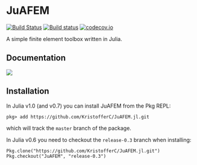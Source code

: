 # JuAFEM

[![Build Status](https://travis-ci.org/KristofferC/JuAFEM.jl.svg?branch=master)](https://travis-ci.org/KristofferC/JuAFEM.jl)
[![Build status](https://ci.appveyor.com/api/projects/status/e93hh431emoj5410?svg=true)](https://ci.appveyor.com/project/KristofferC/juafem-jl)
[![codecov.io](http://codecov.io/github/KristofferC/JuAFEM.jl/coverage.svg?branch=master)](http://codecov.io/github/KristofferC/JuAFEM.jl?branch=master)

A simple finite element toolbox written in Julia.

## Documentation

[![][docs-latest-img]][docs-latest-url]

## Installation
In Julia v1.0 (and v0.7) you can install JuAFEM from the Pkg REPL:
```
pkg> add https://github.com/KristofferC/JuAFEM.jl.git
```
which will track the `master` branch of the package.

In Julia v0.6 you need to checkout the `release-0.3` branch when installing:
```
Pkg.clone("https://github.com/KristofferC/JuAFEM.jl.git")
Pkg.checkout("JuAFEM", "release-0.3")
```

[docs-latest-img]: https://img.shields.io/badge/docs-latest-blue.svg
[docs-latest-url]: http://kristofferc.github.io/JuAFEM.jl/latest/
